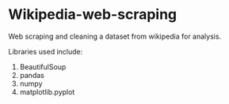 # Wikipedia-web-scraping
Web scraping and cleaning a dataset from wikipedia for analysis. 

Libraries used include:
1. BeautifulSoup 
2. pandas
3. numpy 
4. matplotlib.pyplot
